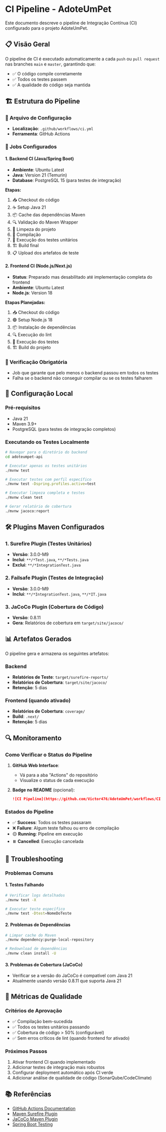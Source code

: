 # CI Pipeline - AdoteUmPet

Este documento descreve o pipeline de Integração Contínua (CI) configurado para o projeto AdoteUmPet.

## 📋 Visão Geral

O pipeline de CI é executado automaticamente a cada `push` ou `pull request` nas branches `main` e `master`, garantindo que:
- ✅ O código compile corretamente
- ✅ Todos os testes passem
- ✅ A qualidade do código seja mantida

## 🏗️ Estrutura do Pipeline

### 📁 Arquivo de Configuração
- **Localização**: `.github/workflows/ci.yml`
- **Ferramenta**: GitHub Actions

### 🚀 Jobs Configurados

#### 1. Backend CI (Java/Spring Boot)
- **Ambiente**: Ubuntu Latest
- **Java**: Version 21 (Temurin)
- **Database**: PostgreSQL 15 (para testes de integração)

**Etapas:**
1. 📥 Checkout do código
2. ☕ Setup Java 21
3. 📦 Cache das dependências Maven
4. 🔍 Validação do Maven Wrapper
5. 🧹 Limpeza do projeto
6. 🔧 Compilação
7. 🧪 Execução dos testes unitários
8. 🏗️ Build final
9. 📋 Upload dos artefatos de teste

#### 2. Frontend CI (Node.js/Next.js)
- **Status**: Preparado mas desabilitado até implementação completa do frontend
- **Ambiente**: Ubuntu Latest
- **Node.js**: Version 18

**Etapas Planejadas:**
1. 📥 Checkout do código
2. 🟢 Setup Node.js 18
3. 📦 Instalação de dependências
4. 🔍 Execução do lint
5. 🧪 Execução dos testes
6. 🏗️ Build do projeto

### 🎯 Verificação Obrigatória
- Job que garante que pelo menos o backend passou em todos os testes
- Falha se o backend não conseguir compilar ou se os testes falharem

## 🔧 Configuração Local

### Pré-requisitos
- Java 21
- Maven 3.9+
- PostgreSQL (para testes de integração completos)

### Executando os Testes Localmente

```bash
# Navegar para o diretório do backend
cd adoteumpet-api

# Executar apenas os testes unitários
./mvnw test

# Executar testes com perfil específico
./mvnw test -Dspring.profiles.active=test

# Executar limpeza completa e testes
./mvnw clean test

# Gerar relatório de cobertura
./mvnw jacoco:report
```

## 🛠️ Plugins Maven Configurados

### 1. Surefire Plugin (Testes Unitários)
- **Versão**: 3.0.0-M9
- **Inclui**: `**/*Test.java`, `**/*Tests.java`
- **Exclui**: `**/*IntegrationTest.java`

### 2. Failsafe Plugin (Testes de Integração)
- **Versão**: 3.0.0-M9
- **Inclui**: `**/*IntegrationTest.java`, `**/*IT.java`

### 3. JaCoCo Plugin (Cobertura de Código)
- **Versão**: 0.8.11
- **Gera**: Relatórios de cobertura em `target/site/jacoco/`

## 📊 Artefatos Gerados

O pipeline gera e armazena os seguintes artefatos:

### Backend
- **Relatórios de Teste**: `target/surefire-reports/`
- **Relatórios de Cobertura**: `target/site/jacoco/`
- **Retenção**: 5 dias

### Frontend (quando ativado)
- **Relatórios de Cobertura**: `coverage/`
- **Build**: `.next/`
- **Retenção**: 5 dias

## 🔍 Monitoramento

### Como Verificar o Status do Pipeline

1. **GitHub Web Interface**:
   - Vá para a aba "Actions" do repositório
   - Visualize o status de cada execução

2. **Badge no README** (opcional):
   ```markdown
   ![CI Pipeline](https://github.com/Victor476/AdoteUmPet/workflows/CI%20Pipeline/badge.svg)
   ```

### Estados do Pipeline
- ✅ **Success**: Todos os testes passaram
- ❌ **Failure**: Algum teste falhou ou erro de compilação
- 🟡 **Running**: Pipeline em execução
- ⏸️ **Cancelled**: Execução cancelada

## 🚨 Troubleshooting

### Problemas Comuns

#### 1. Testes Falhando
```bash
# Verificar logs detalhados
./mvnw test -X

# Executar teste específico
./mvnw test -Dtest=NomeDoTeste
```

#### 2. Problemas de Dependências
```bash
# Limpar cache do Maven
./mvnw dependency:purge-local-repository

# Redownload de dependências
./mvnw clean install -U
```

#### 3. Problemas de Cobertura (JaCoCo)
- Verificar se a versão do JaCoCo é compatível com Java 21
- Atualmente usando versão 0.8.11 que suporta Java 21

## 🎯 Métricas de Qualidade

### Critérios de Aprovação
- ✅ Compilação bem-sucedida
- ✅ Todos os testes unitários passando
- ✅ Cobertura de código > 50% (configurável)
- ✅ Sem erros críticos de lint (quando frontend for ativado)

### Próximos Passos
1. Ativar frontend CI quando implementado
2. Adicionar testes de integração mais robustos
3. Configurar deployment automático após CI verde
4. Adicionar análise de qualidade de código (SonarQube/CodeClimate)

## 📚 Referências

- [GitHub Actions Documentation](https://docs.github.com/en/actions)
- [Maven Surefire Plugin](https://maven.apache.org/surefire/maven-surefire-plugin/)
- [JaCoCo Maven Plugin](https://www.jacoco.org/jacoco/trunk/doc/maven.html)
- [Spring Boot Testing](https://spring.io/guides/gs/testing-web)
